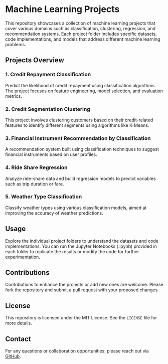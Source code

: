 # Machine Learning Projects

This repository showcases a collection of machine learning projects that cover various domains such as classification, clustering, regression, and recommendation systems. Each project folder includes specific datasets, code implementations, and models that address different machine learning problems.

## Projects Overview

### 1. Credit Repayment Classification
Predict the likelihood of credit repayment using classification algorithms. The project focuses on feature engineering, model selection, and evaluation metrics.

### 2. Credit Segmentation Clustering
This project involves clustering customers based on their credit-related features to identify different segments using algorithms like K-Means.

### 3. Financial Instrument Recommendation by Classification
A recommendation system built using classification techniques to suggest financial instruments based on user profiles.

### 4. Ride Share Regression
Analyze ride-share data and build regression models to predict variables such as trip duration or fare.

### 5. Weather Type Classification
Classify weather types using various classification models, aimed at improving the accuracy of weather predictions.

## Usage

Explore the individual project folders to understand the datasets and code implementations. You can run the Jupyter Notebooks (.ipynb) provided in each folder to replicate the results or modify the code for further experimentation.

## Contributions

Contributions to enhance the projects or add new ones are welcome. Please fork the repository and submit a pull request with your proposed changes.

## License

This repository is licensed under the MIT License. See the `LICENSE` file for more details.

## Contact

For any questions or collaboration opportunities, please reach out via [GitHub](https://github.com/ardipm).
